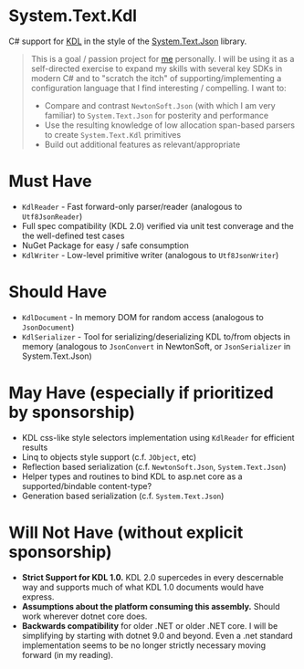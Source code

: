 # System.Text.Kdl
C# support for [KDL](kdl.dev) in the style of the [System.Text.Json](https://learn.microsoft.com/en-us/dotnet/standard/serialization/system-text-json/how-to) library.

> This is a goal / passion project for [me](https://github.com/el2iot2) personally. I will be using it
> as a self-directed exercise to expand my skills with several key SDKs in modern
> C# and to "scratch the itch" of supporting/implementing a configuration language that I find interesting / compelling. I want to:
> - Compare and contrast `NewtonSoft.Json` (with which I am very familiar) to `System.Text.Json` for posterity and performance
> - Use the resulting knowledge of low allocation span-based parsers to create `System.Text.Kdl` primitives
> - Build out additional features as relevant/appropriate

# Must Have
- `KdlReader` - Fast forward-only parser/reader (analogous to `Utf8JsonReader`)
- Full spec compatibility (KDL 2.0) verified via unit test converage and the the well-defined test cases
- NuGet Package for easy / safe consumption
- `KdlWriter` - Low-level primitive writer (analogous to `Utf8JsonWriter`)

# Should Have
- `KdlDocument` - In memory DOM for random access (analogous to `JsonDocument`)
- `KdlSerializer` - Tool for serializing/deserializing KDL to/from objects in memory (analogous to `JsonConvert` in NewtonSoft, or `JsonSerializer` in System.Text.Json)

# May Have (especially if prioritized by sponsorship)
- KDL css-like style selectors implementation using `KdlReader` for efficient results
- Linq to objects style support (c.f. `JObject`, etc)
- Reflection based serialization (c.f. `NewtonSoft.Json`, `System.Text.Json`)
- Helper types and routines to bind KDL to asp.net core as a supported/bindable content-type?
- Generation based serialization (c.f. `System.Text.Json`)

# Will Not Have (without explicit sponsorship)
- **Strict Support for KDL 1.0.** KDL 2.0 supercedes in every descernable way and supports much of what KDL 1.0 documents would have express.
- **Assumptions about the platform consuming this assembly.** Should work wherever dotnet core does.
- **Backwards compatibility** for older .NET or older .NET core. I will be simplifying by starting with dotnet 9.0 and beyond. Even a .net standard implementation seems to be no longer strictly necessary moving forward (in my reading).
